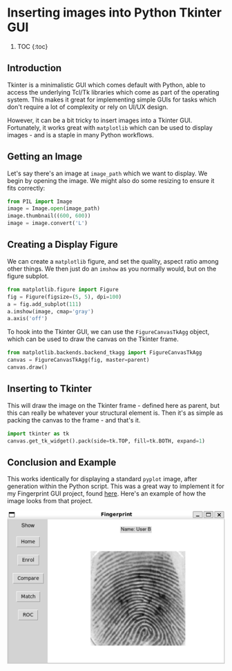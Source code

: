 # Inserting images into Python Tkinter GUI

1. TOC
{:toc}

## Introduction
Tkinter is a minimalistic GUI which comes default with Python, able to access the underlying Tcl/Tk libraries which come as part of the operating system. This makes it great for implementing simple GUIs for tasks which don't require a lot of complexity or rely on UI/UX design.

However, it can be a bit tricky to insert images into a Tkinter GUI. Fortunately, it works great with `matplotlib` which can be used to display images - and is a staple in many Python workflows.

## Getting an Image
Let's say there's an image at `image_path` which we want to display. We begin by opening the image. We might also do some resizing to ensure it fits correctly:

```python
from PIL import Image
image = Image.open(image_path)
image.thumbnail((600, 600))
image = image.convert('L')
```

## Creating a Display Figure
We can create a `matplotlib` figure, and set the quality, aspect ratio among other things. We then just do an `imshow` as you normally would, but on the figure subplot.

```python
from matplotlib.figure import Figure
fig = Figure(figsize=(5, 5), dpi=100)
a = fig.add_subplot(111)
a.imshow(image, cmap='gray')
a.axis('off') 
```

To hook into the Tkinter GUI, we can use the `FigureCanvasTkAgg` object, which can be used to draw the canvas on the Tkinter frame.

```python
from matplotlib.backends.backend_tkagg import FigureCanvasTkAgg
canvas = FigureCanvasTkAgg(fig, master=parent)
canvas.draw()
```
## Inserting to Tkinter
This will draw the image on the Tkinter frame - defined here as parent, but this can really be whatever your structural element is. Then it's as simple as packing the canvas to the frame - and that's it.
```python
import tkinter as tk
canvas.get_tk_widget().pack(side=tk.TOP, fill=tk.BOTH, expand=1)
```

## Conclusion and Example
This works identically for displaying a standard `pyplot` image, after generation within the Python script. This was a great way to implement it for my Fingerprint GUI project, found [here](https://github.com/jdw5/elec4630-fingerprint-gui). Here's an example of how the image looks from that project.

![](/images/tkinter_gui_example.png "Example tkinter gui with image")